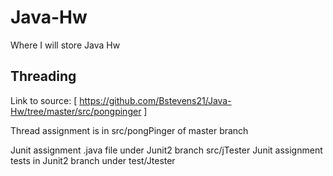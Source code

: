 # Java-Hw
Where I will store Java Hw

## Threading

Link to source: 
[ https://github.com/Bstevens21/Java-Hw/tree/master/src/pongpinger ]



Thread assignment is in src/pongPinger of master branch

Junit assignment .java file under Junit2 branch src/jTester
Junit assignment tests in Junit2 branch under test/Jtester
